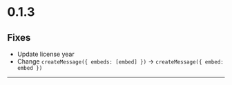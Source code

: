 # 0.1.3
## Fixes

- Update license year
- Change `createMessage({ embeds: [embed] })` -> `createMessage({ embed: embed })`

---